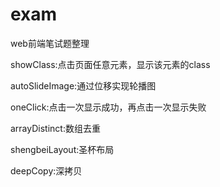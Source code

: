 # exam
web前端笔试题整理

showClass:点击页面任意元素，显示该元素的class

autoSlideImage:通过位移实现轮播图

oneClick:点击一次显示成功，再点击一次显示失败

arrayDistinct:数组去重

shengbeiLayout:圣杯布局

deepCopy:深拷贝
